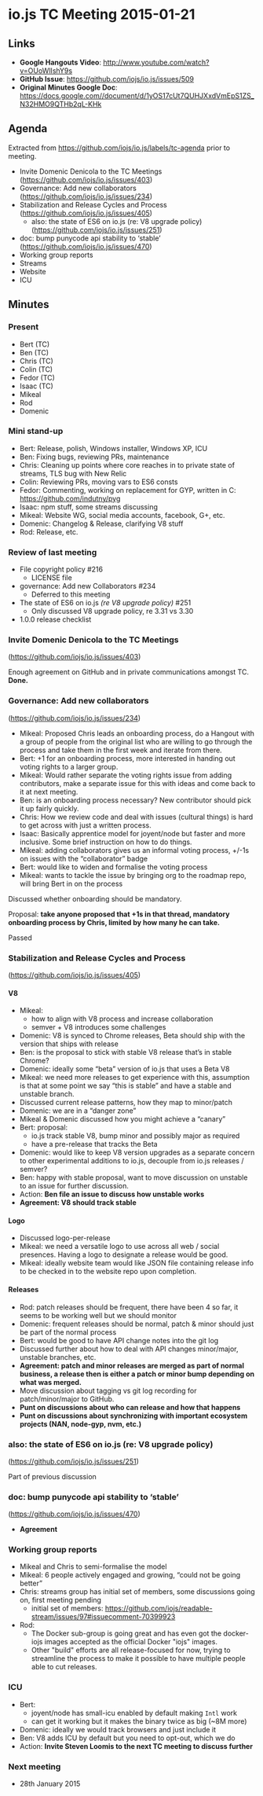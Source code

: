 # io.js TC Meeting 2015-01-21

## Links

* **Google Hangouts Video**: http://www.youtube.com/watch?v=OUoWlIshY9s
* **GitHub Issue**: https://github.com/iojs/io.js/issues/509
* **Original Minutes Google Doc**: https://docs.google.com//document/d/1yOS17cUt7QUHJXxdVmEpS1ZS_N32HMO9QTHb2qL-KHk

## Agenda

Extracted from https://github.com/iojs/io.js/labels/tc-agenda prior to meeting.

* Invite Domenic Denicola to the TC Meetings (https://github.com/iojs/io.js/issues/403)
* Governance: Add new collaborators (https://github.com/iojs/io.js/issues/234)
* Stabilization and Release Cycles and Process (https://github.com/iojs/io.js/issues/405)
  * also: the state of ES6 on io.js (re: V8 upgrade policy) (https://github.com/iojs/io.js/issues/251)
* doc: bump punycode api stability to ‘stable’ (https://github.com/iojs/io.js/issues/470)
* Working group reports
 * Streams
 * Website
* ICU

## Minutes

### Present

* Bert (TC)
* Ben (TC)
* Chris (TC)
* Colin (TC)
* Fedor (TC)
* Isaac (TC)
* Mikeal
* Rod
* Domenic

### Mini stand-up

* Bert: Release, polish, Windows installer, Windows XP, ICU
* Ben: Fixing bugs, reviewing PRs, maintenance
* Chris: Cleaning up points where core reaches in to private state of streams, TLS bug with New Relic
* Colin: Reviewing PRs, moving vars to ES6 consts
* Fedor: Commenting, working on replacement for GYP, written in C: https://github.com/indutny/pyg
* Isaac: npm stuff, some streams discussing
* Mikeal: Website WG, social media accounts, facebook, G+, etc. 
* Domenic: Changelog & Release, clarifying V8 stuff
* Rod: Release, etc.

### Review of last meeting

* File copyright policy #216 
  - LICENSE file
* governance: Add new Collaborators #234 
  - Deferred to this meeting
* The state of ES6 on io.js _(re V8 upgrade policy)_ #251 
  - Only discussed V8 upgrade policy, re 3.31 vs 3.30
* 1.0.0 release checklist


### Invite Domenic Denicola to the TC Meetings

(https://github.com/iojs/io.js/issues/403)

Enough agreement on GitHub and in private communications amongst TC. **Done.**

### Governance: Add new collaborators 

(https://github.com/iojs/io.js/issues/234)

* Mikeal: Proposed Chris leads an onboarding process, do a Hangout with a group of people from the original list who are willing to go through the process and take them in the first week and iterate from there.
* Bert: +1 for an onboarding process, more interested in handing out voting rights to a larger group.
* Mikeal: Would rather separate the voting rights issue from adding contributors, make a separate issue for this with ideas and come back to it at next meeting.
* Ben: is an onboarding process necessary? New contributor should pick it up fairly quickly.
* Chris: How we review code and deal with issues (cultural things) is hard to get across with just a written process.
* Isaac: Basically apprentice model for joyent/node but faster and more inclusive. Some brief instruction on how to do things.
* Mikeal: adding collaborators gives us an informal voting process, +/-1s on issues with the “collaborator” badge
* Bert: would like to widen and formalise the voting process
* Mikeal: wants to tackle the issue by bringing org to the roadmap repo, will bring Bert in on the process

Discussed whether onboarding should be mandatory.

Proposal: **take anyone proposed that +1s in that thread, mandatory onboarding process by Chris, limited by how many he can take.**

Passed


### Stabilization and Release Cycles and Process 

(https://github.com/iojs/io.js/issues/405)

#### V8

* Mikeal:
  - how to align with V8 process and increase collaboration
  - semver + V8 introduces some challenges
* Domenic: V8 is synced to Chrome releases, Beta should ship with the version that ships with release
* Ben: is the proposal to stick with stable V8 release that’s in stable Chrome?
* Domenic: ideally some “beta” version of io.js that uses a Beta V8
* Mikeal: we need more releases to get experience with this, assumption is that at some point we say “this is stable” and have a stable and unstable branch.
* Discussed current release patterns, how they map to minor/patch
* Domenic: we are in a “danger zone”
* Mikeal & Domenic discussed how you might achieve a “canary”
* Bert: proposal:
  - io.js track stable V8, bump minor and possibly major as required
  - have a pre-release that tracks the Beta
* Domenic: would like to keep V8 version upgrades as a separate concern to other experimental additions to io.js, decouple from io.js releases / semver?
* Ben: happy with stable proposal, want to move discussion on unstable to an issue for further discussion.
* Action: **Ben file an issue to discuss how unstable works**
* **Agreement: V8 should track stable**

#### Logo

* Discussed logo-per-release
* Mikeal: we need a versatile logo to use across all web / social presences. Having a logo to designate a release would be good.
* Mikeal: ideally website team would like JSON file containing release info to be checked in to the website repo upon completion.

#### Releases

* Rod: patch releases should be frequent, there have been 4 so far, it seems to be working well but we should monitor
* Domenic: frequent releases should be normal, patch & minor should just be part of the normal process
* Bert: would be good to have API change notes into the git log
* Discussed further about how to deal with API changes minor/major, unstable branches, etc.
* **Agreement: patch and minor releases are merged as part of normal business, a release then is either a patch or minor bump depending on what was merged.**
* Move discussion about tagging vs git log recording for patch/minor/major to GitHub.
* **Punt on discussions about who can release and how that happens**
* **Punt on discussions about synchronizing with important ecosystem projects (NAN, node-gyp, nvm, etc.)**



### also: the state of ES6 on io.js (re: V8 upgrade policy) 

(https://github.com/iojs/io.js/issues/251)

Part of previous discussion

### doc: bump punycode api stability to ‘stable’ 

(https://github.com/iojs/io.js/issues/470)

* **Agreement**

### Working group reports

* Mikeal and Chris to semi-formalise the model
* Mikeal: 6 people actively engaged and growing, “could not be going better”
* Chris: streams group has initial set of members, some discussions going on, first meeting pending
  * initial set of members: https://github.com/iojs/readable-stream/issues/97#issuecomment-70399923
* Rod:
  - The Docker sub-group is going great and has even got the docker-iojs images accepted as the official Docker "iojs" images.
  - Other "build" efforts are all release-focused for now, trying to streamline the process to make it possible to have multiple people able to cut releases.


### ICU

* Bert:
  - joyent/node has small-icu enabled by default making `Intl` work
  - can get it working but it makes the binary twice as big (~8M more)
* Domenic: ideally we would track browsers and just include it
* Ben: V8 adds ICU by default but you need to opt-out, which we do
* Action: **Invite Steven Loomis to the next TC meeting to discuss further**


### Next meeting

* 28th January 2015

